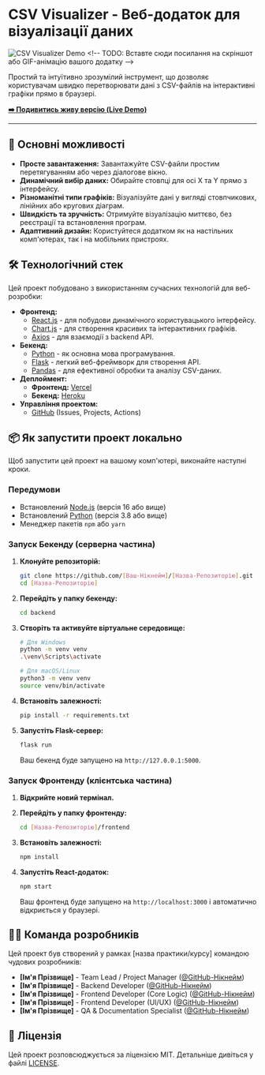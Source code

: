 # CSV Visualizer - Веб-додаток для візуалізації даних

![CSV Visualizer Demo]([https://user-images.githubusercontent.com/...](https://csv-visualizer-app2.vercel.app/)) <!-- TODO: Вставте сюди посилання на скріншот або GIF-анімацію вашого додатку -->

Простий та інтуїтивно зрозумілий інструмент, що дозволяє користувачам швидко перетворювати дані з CSV-файлів на інтерактивні графіки прямо в браузері.

**[➡️ Подивитись живу версію (Live Demo)](https://csv-visualizer-app2.vercel.app/)** <!-- TODO: Вставте сюди посилання на ваш задеплоєний сайт на Vercel/Netlify -->

---

## 🚀 Основні можливості

*   **Просте завантаження:** Завантажуйте CSV-файли простим перетягуванням або через діалогове вікно.
*   **Динамічний вибір даних:** Обирайте стовпці для осі X та Y прямо з інтерфейсу.
*   **Різноманітні типи графіків:** Візуалізуйте дані у вигляді стовпчикових, лінійних або кругових діаграм.
*   **Швидкість та зручність:** Отримуйте візуалізацію миттєво, без реєстрації та встановлення програм.
*   **Адаптивний дизайн:** Користуйтеся додатком як на настільних комп'ютерах, так і на мобільних пристроях.

## 🛠️ Технологічний стек

Цей проект побудовано з використанням сучасних технологій для веб-розробки:

*   **Фронтенд:**
    *   [React.js](https://reactjs.org/) - для побудови динамічного користувацького інтерфейсу.
    *   [Chart.js](https://www.chartjs.org/) - для створення красивих та інтерактивних графіків.
    *   [Axios](https://axios-http.com/) - для взаємодії з backend API.
*   **Бекенд:**
    *   [Python](https://www.python.org/) - як основна мова програмування.
    *   [Flask](https://flask.palletsprojects.com/) - легкий веб-фреймворк для створення API.
    *   [Pandas](https://pandas.pydata.org/) - для ефективної обробки та аналізу CSV-даних.
*   **Деплоймент:**
    *   **Фронтенд:** [Vercel](https://vercel.com/) <!-- або Netlify -->
    *   **Бекенд:** [Heroku](https://www.heroku.com/) <!-- або Railway, Render -->
*   **Управління проектом:**
    *   [GitHub](https://github.com/) (Issues, Projects, Actions)

## 📦 Як запустити проект локально

Щоб запустити цей проект на вашому комп'ютері, виконайте наступні кроки.

### Передумови

*   Встановлений [Node.js](https://nodejs.org/) (версія 16 або вище)
*   Встановлений [Python](https://www.python.org/) (версія 3.8 або вище)
*   Менеджер пакетів `npm` або `yarn`

### Запуск Бекенду (серверна частина)

1.  **Клонуйте репозиторій:**
    ```bash
    git clone https://github.com/[Ваш-Нікнейм]/[Назва-Репозиторію].git
    cd [Назва-Репозиторію]
    ```

2.  **Перейдіть у папку бекенду:**
    ```bash
    cd backend
    ```

3.  **Створіть та активуйте віртуальне середовище:**
    ```bash
    # Для Windows
    python -m venv venv
    .\venv\Scripts\activate

    # Для macOS/Linux
    python3 -m venv venv
    source venv/bin/activate
    ```

4.  **Встановіть залежності:**
    ```bash
    pip install -r requirements.txt
    ```

5.  **Запустіть Flask-сервер:**
    ```bash
    flask run
    ```
    Ваш бекенд буде запущено на `http://127.0.0.1:5000`.

### Запуск Фронтенду (клієнтська частина)

1.  **Відкрийте новий термінал.**

2.  **Перейдіть у папку фронтенду:**
    ```bash
    cd [Назва-Репозиторію]/frontend
    ```

3.  **Встановіть залежності:**
    ```bash
    npm install
    ```

4.  **Запустіть React-додаток:**
    ```bash
    npm start
    ```
    Ваш фронтенд буде запущено на `http://localhost:3000` і автоматично відкриється у браузері.

## 🧑‍💻 Команда розробників

Цей проект був створений у рамках [назва практики/курсу] командою чудових розробників:

*   **[Ім'я Прізвище]** - Team Lead / Project Manager ([@GitHub-Нікнейм](https://github.com/GitHub-Нікнейм))
*   **[Ім'я Прізвище]** - Backend Developer ([@GitHub-Нікнейм](https://github.com/GitHub-Нікнейм))
*   **[Ім'я Прізвище]** - Frontend Developer (Core Logic) ([@GitHub-Нікнейм](https://github.com/GitHub-Нікнейм))
*   **[Ім'я Прізвище]** - Frontend Developer (UI/UX) ([@GitHub-Нікнейм](https://github.com/GitHub-Нікнейм))
*   **[Ім'я Прізвище]** - QA & Documentation Specialist ([@GitHub-Нікнейм](https://github.com/GitHub-Нікнейм))

## 📜 Ліцензія

Цей проект розповсюджується за ліцензією MIT. Детальніше дивіться у файлі [LICENSE](LICENSE).
